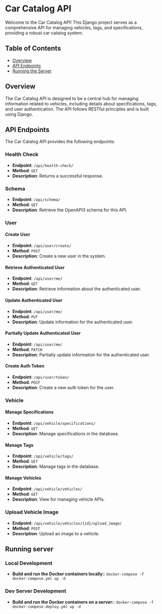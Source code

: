 # Car Catalog API

Welcome to the Car Catalog API! This Django project serves as a comprehensive API for managing vehicles, tags, and specifications, providing a robust car catalog system.

## Table of Contents
- [Overview](#overview)
- [API Endpoints](#api-endpoints)
- [Running the Server](#running-server)

## Overview

The Car Catalog API is designed to be a central hub for managing information related to vehicles, including details about specifications, tags, and user authentication. The API follows RESTful principles and is built using Django.

## API Endpoints

The Car Catalog API provides the following endpoints:

### Health Check

- **Endpoint**: `/api/health-check/`
- **Method**: `GET`
- **Description**: Returns a successful response.

### Schema

- **Endpoint**: `/api/schema/`
- **Method**: `GET`
- **Description**: Retrieve the OpenAPI3 schema for this API.

### User

#### Create User

- **Endpoint**: `/api/user/create/`
- **Method**: `POST`
- **Description**: Create a new user in the system.

#### Retrieve Authenticated User

- **Endpoint**: `/api/user/me/`
- **Method**: `GET`
- **Description**: Retrieve information about the authenticated user.

#### Update Authenticated User

- **Endpoint**: `/api/user/me/`
- **Method**: `PUT`
- **Description**: Update information for the authenticated user.

#### Partially Update Authenticated User

- **Endpoint**: `/api/user/me/`
- **Method**: `PATCH`
- **Description**: Partially update information for the authenticated user.

#### Create Auth Token

- **Endpoint**: `/api/user/token/`
- **Method**: `POST`
- **Description**: Create a new auth token for the user.

### Vehicle

#### Manage Specifications

- **Endpoint**: `/api/vehicle/specifications/`
- **Method**: `GET`
- **Description**: Manage specifications in the database.

#### Manage Tags

- **Endpoint**: `/api/vehicle/tags/`
- **Method**: `GET`
- **Description**: Manage tags in the database.

#### Manage Vehicles

- **Endpoint**: `/api/vehicle/vehicles/`
- **Method**: `GET`
- **Description**: View for managing vehicle APIs.

### Upload Vehicle Image

- **Endpoint**: `/api/vehicle/vehicles/{id}/upload_image/`
- **Method**: `POST`
- **Description**: Upload an image to a vehicle.

## Running server

### Local Development
- **Build and run the Docker containers locally:**: `docker-compose -f docker-compose.yml up -d`

### Dev Server Development
- **Build and run the Docker containers on a server:**: `docker-compose -f docker-compose-deploy.yml up -d`
